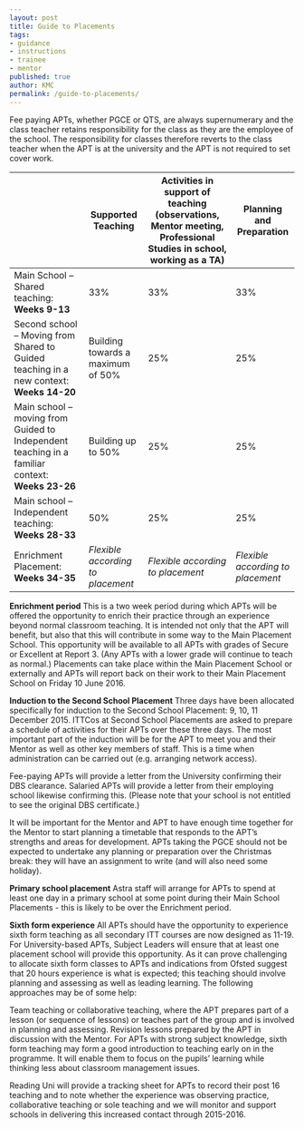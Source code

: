 ```yaml
---
layout: post
title: Guide to Placements
tags:
- guidance
- instructions
- trainee
- mentor
published: true
author: KMC
permalink: /guide-to-placements/
---
```

Fee paying APTs, whether PGCE or QTS, are always supernumerary and the class teacher retains responsibility for the class as they are the employee of the school.  The responsibility for classes therefore reverts to the class teacher when the APT is at the university and the APT is not required to set cover work.

<table>
  <thead>
    <tr>
	  <th></th>
      <th>Supported Teaching</th>
      <th>Activities in support of teaching (observations, Mentor meeting, Professional Studies in school, working as a TA)</th>
      <th>Planning and Preparation</th>
    </tr>
  </thead>
  <tbody>
    <tr>
      <td>Main School – Shared teaching: <strong>Weeks 9-13</strong></td>
      <td>33%</td>
      <td>33%</td>
	  <td>33%</td>
    </tr>
    <tr>
      <td>Second school – Moving from Shared to Guided teaching in a new context: <strong>Weeks 14-20</strong></td>
      <td>Building towards a maximum of 50%</td>
      <td>25%</td>
	  <td>25%</td>
    </tr>
    <tr>
      <td>Main school – moving from Guided to Independent teaching in a familiar context: <strong>Weeks 23-26</strong></td>
      <td>Building up to 50%</td>
      <td>25%</td>
	  <td>25%</td>
    </tr>
    <tr>
      <td>Main school – Independent teaching: <strong>Weeks 28-33</strong></td>
      <td>50%</td>
      <td>25%</td>
	  <td>25%</td>
    </tr>
    <tr>
      <td>Enrichment Placement: <strong>Weeks 34-35</strong></td>
      <td><em>Flexible according to placement</em></td>
      <td><em>Flexible according to placement</em></td>
	  <td><em>Flexible according to placement</em></td>
    </tr>
  </tbody>
</table>

<strong>Enrichment period</strong>
This is a two week period during which APTs will be offered the opportunity to enrich their practice through an experience beyond normal classroom teaching. It is intended not only that the APT will benefit, but also that this will contribute in some way to the Main Placement School. This opportunity will be available to all APTs with grades of Secure or Excellent at Report 3. (Any APTs with a lower grade will continue to teach as normal.) 
Placements can take place within the Main Placement School or externally and APTs will report back on their work to their Main Placement School on Friday 10 June 2016. 

<strong>Induction to the Second School Placement</strong>
Three days have been allocated specifically for induction to the Second School Placement: 9, 10, 11 December 2015. ITTCos at Second School Placements are asked to prepare a schedule of activities for their APTs over these three days. The most important part of the induction will be for the APT to meet you and their Mentor as well as other key members of staff. This is a time when administration can be carried out (e.g. arranging network access). 

Fee-paying APTs will provide a letter from the University confirming their DBS clearance. Salaried APTs will provide a letter from their employing school likewise confirming this. (Please note that your school is not entitled to see the original DBS certificate.) 

It will be important for the Mentor and APT to have enough time together for the Mentor to start planning a timetable that responds to the APT’s strengths and areas for development. 
APTs taking the PGCE should not be expected to undertake any planning or preparation over the Christmas break: they will have an assignment to write (and will also need some holiday). 

<strong>Primary school placement</strong>
Astra staff will arrange for APTs to spend at least one day in a primary school at some point during their Main School Placements - this is likely to be over the Enrichment period. 

<strong>Sixth form experience</strong>
All APTs should have the opportunity to experience sixth form teaching as all secondary ITT courses are now designed as 11-19. For University-based APTs, Subject Leaders will ensure that at least one placement school will provide this opportunity. As it can prove challenging to allocate sixth form classes to APTs and indications from Ofsted suggest that 20 hours experience is what is expected; this teaching should involve planning and assessing as well as leading learning. The following approaches may be of some help:

Team teaching or collaborative teaching, where the APT prepares part of a lesson (or sequence of lessons) or teaches part of the group and is involved in planning and assessing. 
Revision lessons prepared by the APT in discussion with the Mentor. 
For APTs with strong subject knowledge, sixth form teaching may form a good introduction to teaching early on in the programme. It will enable them to focus on the pupils’ learning while thinking less about classroom management issues. 

Reading Uni will provide a tracking sheet for APTs to record their post 16 teaching and to note whether the experience was observing practice, collaborative teaching or sole teaching and we will monitor and support schools in delivering this increased contact through 2015-2016.

